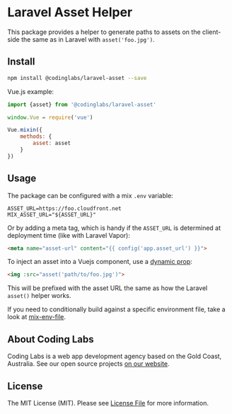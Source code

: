 # Laravel Asset Helper
This package provides a helper to generate paths to assets on the client-side the same as in Laravel with `asset('foo.jpg')`.

## Install
``` bash
npm install @codinglabs/laravel-asset --save
```

Vue.js example: 
``` javascript
import {asset} from '@codinglabs/laravel-asset'

window.Vue = require('vue')

Vue.mixin({
    methods: {
        asset: asset
    }
})
```

## Usage
The package can be configured with a mix `.env` variable: 

```
ASSET_URL=https://foo.cloudfront.net
MIX_ASSET_URL="${ASSET_URL}"
```

Or by adding a meta tag, which is handy if the `ASSET_URL` is determined at deployment time (like with Laravel Vapor):

```html
<meta name="asset-url" content="{{ config('app.asset_url') }}">
```


To inject an asset into a Vuejs component, use a [dynamic prop](https://vuejs.org/v2/guide/components-props.html#Passing-Static-or-Dynamic-Props):

```html
<img :src="asset('path/to/foo.jpg')">
```

This will be prefixed with the asset URL the same as how the Laravel `asset()` helper works.

If you need to conditionally build against a specific environment file, take a look at [mix-env-file](https://github.com/johnwilhite/mix-env-file). 

## About Coding Labs
Coding Labs is a web app development agency based on the Gold Coast, Australia. See our open source projects [on our website](https://codinglabs.io).

## License
The MIT License (MIT). Please see [License File](LICENSE) for more information.